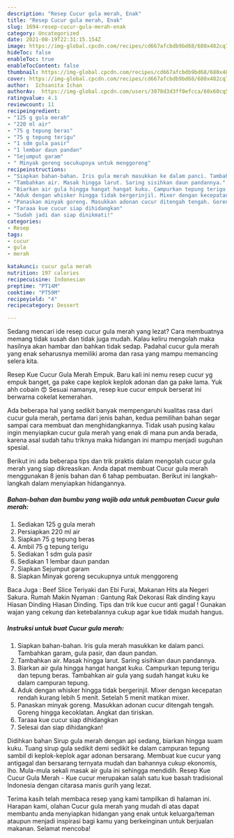 ```yaml
---
description: "Resep Cucur gula merah, Enak"
title: "Resep Cucur gula merah, Enak"
slug: 1694-resep-cucur-gula-merah-enak
category: Uncategorized
date: 2021-08-19T22:31:15.154Z
image: https://img-global.cpcdn.com/recipes/cd667afcbdb9bd68/680x482cq70/cucur-gula-merah-foto-resep-utama.jpg
hideToc: false
enableToc: true
enableTocContent: false
thumbnail: https://img-global.cpcdn.com/recipes/cd667afcbdb9bd68/680x482cq70/cucur-gula-merah-foto-resep-utama.jpg
cover: https://img-global.cpcdn.com/recipes/cd667afcbdb9bd68/680x482cq70/cucur-gula-merah-foto-resep-utama.jpg
author:  Ichsanita Ichan
authorAv:  https://img-global.cpcdn.com/users/3078d3d3ff0efcca/60x60cq50/avatar.jpg
ratingvalue: 4.1
reviewcount: 11
recipeingredient:
- "125 g gula merah"
- "220 ml air"
- "75 g tepung beras"
- "75 g tepung terigu"
- "1 sdm gula pasir"
- "1 lembar daun pandan"
- "Sejumput garam"
- " Minyak goreng secukupnya untuk menggoreng"
recipeinstructions:
- "Siapkan bahan-bahan. Iris gula merah masukkan ke dalam panci. Tambahkan garam, gula pasir, dan daun pandan."
- "Tambahkan air. Masak hingga larut. Saring sisihkan daun pandannya."
- "Biarkan air gula hingga hangat hangat kuku. Campurkan tepung terigu dan tepung beras. Tambahkan air gula yang sudah hangat kuku ke dalam campuran tepung."
- "Aduk dengan whisker hingga tidak bergerinjil. Mixer dengan kecepatan rendah kurang lebih 5 menit. Setelah 5 menit matikan mixer."
- "Panaskan minyak goreng. Masukkan adonan cucur ditengah tengah. Goreng hingga kecoklatan. Angkat dan tiriskan."
- "Taraaa kue cucur siap dihidangkan"
- "Sudah jadi dan siap dinikmati!"
categories:
- Resep
tags:
- cucur
- gula
- merah

katakunci: cucur gula merah 
nutrition: 197 calories
recipecuisine: Indonesian
preptime: "PT14M"
cooktime: "PT59M"
recipeyield: "4"
recipecategory: Dessert

---
```



Sedang mencari ide resep cucur gula merah yang lezat? Cara membuatnya memang tidak susah dan tidak juga mudah. Kalau keliru mengolah maka hasilnya akan hambar dan bahkan tidak sedap. Padahal cucur gula merah yang enak seharusnya memiliki aroma dan rasa yang mampu memancing selera kita.


Resep Kue Cucur Gula Merah Empuk. Baru kali ini nemu resep cucur yg empuk banget, ga pake cape keplok keplok adonan dan ga pake lama. Yuk ahh cobain 😍 Sesuai namanya, resep kue cucur empuk berserat ini berwarna cokelat kemerahan.

Ada beberapa hal yang sedikit banyak mempengaruhi kualitas rasa dari cucur gula merah, pertama dari jenis bahan, kedua pemilihan bahan segar sampai cara membuat dan menghidangkannya. Tidak usah pusing kalau ingin menyiapkan cucur gula merah yang enak di mana pun anda berada, karena asal sudah tahu triknya maka hidangan ini mampu menjadi suguhan spesial.


Berikut ini ada beberapa tips dan trik praktis dalam mengolah cucur gula merah yang siap dikreasikan. Anda dapat membuat Cucur gula merah menggunakan 8 jenis bahan dan 6 tahap pembuatan. Berikut ini langkah-langkah dalam menyiapkan hidangannya.

<!--inarticleads1-->

##### Bahan-bahan dan bumbu yang wajib ada untuk pembuatan Cucur gula merah:

1. Sediakan 125 g gula merah
1. Persiapkan 220 ml air
1. Siapkan 75 g tepung beras
1. Ambil 75 g tepung terigu
1. Sediakan 1 sdm gula pasir
1. Sediakan 1 lembar daun pandan
1. Siapkan Sejumput garam
1. Siapkan  Minyak goreng secukupnya untuk menggoreng


Baca Juga : Beef Slice Teriyaki dan Ebi Furai, Makanan Hits ala Negeri Sakura. Rumah Makin Nyaman : Gantung Rak Dekorasi Rak dinding kayu Hiasan Dinding Hiasan Dinding. Tips dan trik kue cucur anti gagal ! Gunakan wajan yang cekung dan ketebalannya cukup agar kue tidak mudah hangus. 

<!--inarticleads2-->

##### Instruksi untuk buat Cucur gula merah:

1. Siapkan bahan-bahan. Iris gula merah masukkan ke dalam panci. Tambahkan garam, gula pasir, dan daun pandan.
1. Tambahkan air. Masak hingga larut. Saring sisihkan daun pandannya.
1. Biarkan air gula hingga hangat hangat kuku. Campurkan tepung terigu dan tepung beras. Tambahkan air gula yang sudah hangat kuku ke dalam campuran tepung.
1. Aduk dengan whisker hingga tidak bergerinjil. Mixer dengan kecepatan rendah kurang lebih 5 menit. Setelah 5 menit matikan mixer.
1. Panaskan minyak goreng. Masukkan adonan cucur ditengah tengah. Goreng hingga kecoklatan. Angkat dan tiriskan.
1. Taraaa kue cucur siap dihidangkan
1. Selesai dan siap dihidangkan!

Didihkan bahan Sirup gula merah dengan api sedang, biarkan hingga suam kuku. Tuang sirup gula sedikit demi sedikit ke dalam campuran tepung sambil di keplok-keplok agar adonan bersarang. Membuat kue cucur yang antigagal dan bersarang ternyata mudah dan bahannya cukup ekonomis, lho. Mula-mula sekali masak air gula ini sehingga mendidih. Resep Kue Cucur Gula Merah - Kue cucur merupakan salah satu kue basah tradisional Indonesia dengan citarasa manis gurih yang lezat. 

Terima kasih telah membaca resep yang kami tampilkan di halaman ini. Harapan kami, olahan Cucur gula merah yang mudah di atas dapat membantu anda menyiapkan hidangan yang enak untuk keluarga/teman ataupun menjadi inspirasi bagi kamu yang berkeinginan untuk berjualan makanan. Selamat mencoba!
